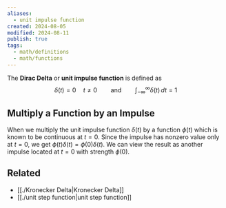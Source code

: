 ```yaml
---
aliases:
  - unit impulse function
created: 2024-08-05
modified: 2024-08-11
publish: true
tags:
  - math/definitions
  - math/functions
---
```

The **Dirac Delta** or **unit impulse function** is defined as
$$
\delta(t) = 0 \quad t \neq 0 \qquad \text{and} \qquad \int_{-\infty}^{\infty} \delta(t) \, dt = 1 
$$
## Multiply a Function by an Impulse
When we multiply the unit impulse function $\delta(t)$ by a function $\phi(t)$ which is known to be continuous at $t = 0$. Since the impulse has nonzero value only at $t = 0$, we get $\phi(t) \delta(t) = \phi(0) \delta(t)$. We can view the result as another impulse located at $t = 0$ with strength $\phi(0)$.
  
## Related
- [[./Kronecker Delta|Kronecker Delta]]
- [[./unit step function|unit step function]]